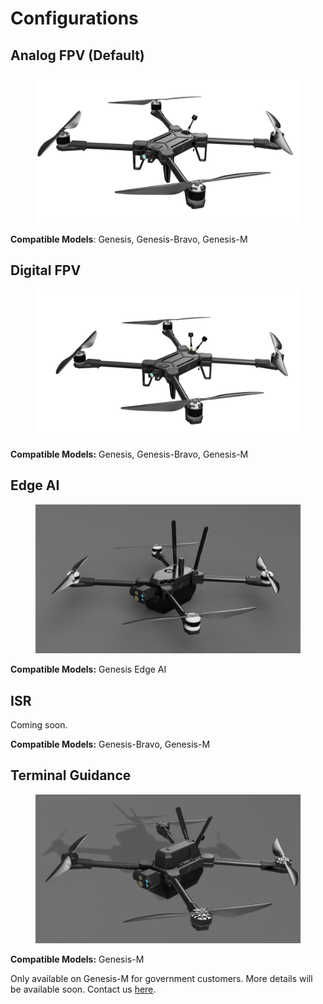 # Configurations

## Analog FPV (Default)

<figure><img src="../.gitbook/assets/3463452354.png" alt=""><figcaption></figcaption></figure>

**Compatible Models**: Genesis, Genesis-Bravo, Genesis-M



## Digital FPV



<figure><img src="../.gitbook/assets/231574383456.png" alt=""><figcaption></figcaption></figure>

**Compatible Models:** Genesis, Genesis-Bravo, Genesis-M



## Edge AI

<figure><img src="../.gitbook/assets/df452343.PNG" alt=""><figcaption></figcaption></figure>

**Compatible Models:** Genesis Edge AI

## ISR

Coming soon.



**Compatible Models:** Genesis-Bravo, Genesis-M



## Terminal Guidance

<figure><img src="../.gitbook/assets/312412543321443.png" alt=""><figcaption></figcaption></figure>

**Compatible Models:**  Genesis-M

Only available on Genesis-M for government customers. More details will be available soon. Contact us [here](https://www.k9defense.tech/).
